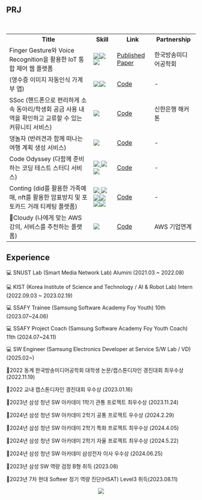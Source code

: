 





<h2 align="left">PRJ </h2>
  <br>
<table align="center">
  <tr>
    <th>Title</th>
    <th>Skill</th>
    <th>Link</th>
    <th>Partnership</th>
  </tr>
  <tr>
    <td>Finger Gesture와 Voice Recognition을 활용한 IoT 통합 제어 웹 플랫폼</td>
    <td><a href="" target="_blank11"><img src="https://img.shields.io/badge/SpringBatch-FFFFFF?style=round&logo=SpringBatch&logoColor=#6DB33F"/><img src="https://img.shields.io/badge/FastApi-FFFFFF?style=round&logo=FastApi&logoColor=#6DB33F"/><img src="https://img.shields.io/badge/Pytorch-FFFFFF?style=round&logo=Pytorch&logoColor=#6DB33F"/></td>
    <td><a href="https://www.dbpia.co.kr/journal/articleDetail?nodeId=NODE11174612">Published Paper </a></td>
      <td>한국방송미디어공학회</td>
  </tr>
    <tr>
    <td>(영수증 이미지 자동인식 가계부 앱)</td>
    <td><a href="/api1111" target="_blank">
      <img src="https://img.shields.io/badge/React-FFFFFF?style=round&logo=React&logoColor=#6DB33F"/><img src="https://img.shields.io/badge/Docker-FFFFFF?style=round&logo=Docker&logoColor=#6DB33F"/></td>
      <td><a href="https://github.com/dev1week/Receipt-Service">Code</a></td>
      <td>-</td>
      
  </tr>
  <tr>
    <td>SSoc (핸드폰으로 편리하게 소속 동아리/학생회 공금 사용 내역을 확인하고 교류할 수 있는 커뮤니티 서비스)</td>
    <td><a href="/api1111" target="_blank"><img src="https://img.shields.io/badge/ReactNative-FFFFFF?style=round&logo=React&logoColor=#6DB33F"/>
      </td>
      <td><a href="https://github.com/SSoc-Student-SOCiety/SSoc">Code</a></td>
      <td>신한은행 해커톤</td>
  </tr>
   <tr>
    <td>댕놀자 (반려견과 함께 떠나는 여행 계획 생성 서비스)</td>
    <td><a href="/api1111" target="_blank"><img src="https://img.shields.io/badge/Spring-FFFFFF?style=round&logo=Spring&logoColor=#6DB33F"/>
      </td>
      <td><a href="https://github.com/D-Nolja/Server">Code</a></td>
      <td>-</td>
  </tr>
   <tr>
    <td>Code Odyssey (다함께 준비하는 코딩 테스트 스터디 서비스)</td>
    <td><a href="/api1111" target="_blank"><img src="https://img.shields.io/badge/SpringCloud-FFFFFF?style=round&logo=Spring&logoColor=#6DB33F"/> <img src="https://img.shields.io/badge/Jenkins-FFFFFF?style=round&logo=Jenkins&logoColor=#6DB33F"/><img src="https://img.shields.io/badge/Docker-FFFFFF?style=round&logo=Docker&logoColor=#6DB33F"/>
      </td>
      <td><a href="https://github.com/dev1week/Code-Odyssey">Code</a></td>
      <td>-</td>
  </tr>
   <tr>
    <td>Conting (did를 활용한 가족예매, nft를 활용한 암표방지 및 포토카드 거래 티케팅 플랫폼)</td>
    <td><a href="/api1111" target="_blank"><img src="https://img.shields.io/badge/SpringCloud-FFFFFF?style=round&logo=Spring&logoColor=#6DB33F"/> <img src="https://img.shields.io/badge/Webflux-FFFFFF?style=round&logo=Webflux&logoColor=#6DB33F"/> <img src="https://img.shields.io/badge/Jenkins-FFFFFF?style=round&logo=Jenkins&logoColor=#6DB33F"/><img src="https://img.shields.io/badge/Docker-FFFFFF?style=round&logo=Docker&logoColor=#6DB33F"/><img src="https://img.shields.io/badge/Apache%20Kafka-000?style=for-the-badge&logo=apachekafka"/><img src="https://img.shields.io/badge/RedisCluster-FFFFFF?style=round&logo=Redis&logoColor=#6DB33F"/>
      </td>
      <td><a href="https://github.com/con-ting/conting">Code</a></td>
            <td>-</td>

  </tr>
      <tr>
    <td>Cloudy (나에게 맞는 AWS 강의, 서비스를 추천하는 플랫폼)</td>
    <td><img src="https://img.shields.io/badge/SpringCloud-FFFFFF?style=round&logo=Spring&logoColor=#6DB33F"/>
      </td>
      <td><a href="https://github.com/aws-cloudy/cloudy">Code</a></td>
      <td>AWS 기업연계</td>
  </tr>
</table>

<h2 align="left">Experience </h2>
<p align="center">





💻 SNUST Lab (Smart Media Network Lab)                               Alumini (2021.03 ~ 2022.08)



💻 KIST (Korea Institute of Science and Technology / AI & Robot Lab) Intern (2022.09.03 ~ 2023.02.19)



💻 SSAFY Trainee (Samsung Software Academy Foy Youth) 10th (2023.07~24.06)

💻 SSAFY Project Coach (Samsung Software Academy Foy Youth Coach) 11th (2024.07~24.11)

💻 SW Engineer (Samsung Electronics Developer at Service S/W Lab / VD) (2025.02~)

🏅2022 동계 한국방송미디어공학회 대학생 논문/캡스톤디자인 경진대회 최우수상 (2022.11.19)
  
  
🏅2022 교내 캡스톤디자인 경진대회 우수상 (2023.01.16)





🏅2023년 삼성 청년 SW 아카데미 1학기 관통 프로젝트 최우수상 (2023.11.24)


🏅2024년 삼성 청년 SW 아카데미 2학기 공통 프로젝트 우수상 (2024.2.29)


🏅2024년 삼성 청년 SW 아카데미 2학기 특화 프로젝트 최우수상 (2024.4.05)


🏅2024년 삼성 청년 SW 아카데미 2학기 자율 프로젝트 최우수상 (2024.5.22)


🏅2024년 삼성 청년 SW 아카데미 삼성전자 이사 우수상 (2024.06.25)


🏅2023년 삼성 SW 역량 검정 B형 취득 (2023.08)

🏅2023년 7차 현대 Softeer 정기 역량 진단(HSAT) Level3 취득(2023.08.11)


  
  </p>

<p align="center">
  <img src="http://mazassumnida.wtf/api/v2/generate_badge?boj=rondo2860" align="center" >
</p>




<!--

<p align="center">
  <img src="https://capsule-render.vercel.app/api?type=wave&color=F6BB43&height=300&section=header&text=%20&fontSize=40" align="center" >
</p>
![header](https://capsule-render.vercel.app/api?type=wave&color=auto&height=300&section=header&text=1Week%20&fontSize=90)
**dev1week/dev1week** is a ✨ _special_ ✨ repository because its `README.md` (this file) appears on your GitHub profile.
[![Solved.ac Profile](http://mazassumnida.wtf/api/v2/generate_badge?boj=rondo2860)](https://solved.ac/rondo2860/)
Here are some ideas to get you started:

- 🔭 I’m currently working on ...
- 🌱 I’m currently learning ...
- 👯 I’m looking to collaborate on ...
- 🤔 I’m looking for help with ...
- 💬 Ask me about ...
- 📫 How to reach me: ...
- 😄 Pronouns: ...
- ⚡ Fun fact: ...
-->


<!--
![header](https://capsule-render.vercel.app/api?type=wave&color=auto&height=300&section=header&text=1Week%20&fontSize=90)
**dev1week/dev1week** is a ✨ _special_ ✨ repository because its `README.md` (this file) appears on your GitHub profile.
[![Solved.ac Profile](http://mazassumnida.wtf/api/v2/generate_badge?boj=rondo2860)](https://solved.ac/rondo2860/)
Here are some ideas to get you started:

- 🔭 I’m currently working on ...
- 🌱 I’m currently learning ...
- 👯 I’m looking to collaborate on ...
- 🤔 I’m looking for help with ...
- 💬 Ask me about ...
- 📫 How to reach me: ...
- 😄 Pronouns: ...
- ⚡ Fun fact: ...
-->
